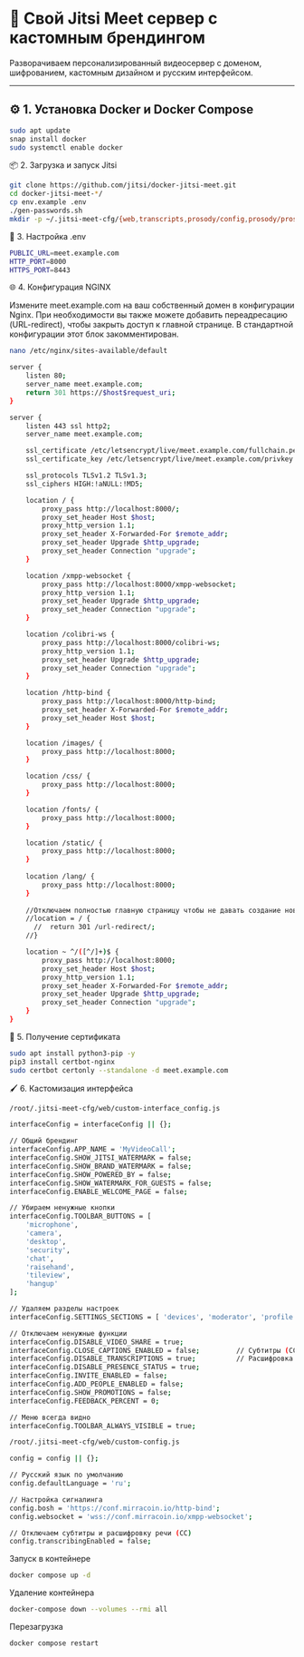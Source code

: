# 🎥 Свой Jitsi Meet сервер с кастомным брендингом

Разворачиваем персонализированный видеосервер с доменом, шифрованием, кастомным дизайном и русским интерфейсом.

---

## ⚙️ 1. Установка Docker и Docker Compose

```bash
sudo apt update
snap install docker
sudo systemctl enable docker
```

📦 2. Загрузка и запуск Jitsi

```bash
git clone https://github.com/jitsi/docker-jitsi-meet.git
cd docker-jitsi-meet-*/
cp env.example .env
./gen-passwords.sh
mkdir -p ~/.jitsi-meet-cfg/{web,transcripts,prosody/config,prosody/prosody-plugins-custom,jicofo,jvb,jigasi,jibri}
```

📝 3. Настройка .env

```bash
PUBLIC_URL=meet.example.com
HTTP_PORT=8000
HTTPS_PORT=8443
```

🌐 4. Конфигурация NGINX

Измените meet.example.com на ваш собственный домен в конфигурации Nginx. При необходимости вы также можете добавить переадресацию (URL-redirect), чтобы закрыть доступ к главной странице. В стандартной конфигурации этот блок закомментирован.

```bash
nano /etc/nginx/sites-available/default
```

```bash
server {
    listen 80;
    server_name meet.example.com;
    return 301 https://$host$request_uri;
}

server {
    listen 443 ssl http2;
    server_name meet.example.com;

    ssl_certificate /etc/letsencrypt/live/meet.example.com/fullchain.pem;
    ssl_certificate_key /etc/letsencrypt/live/meet.example.com/privkey.pem;

    ssl_protocols TLSv1.2 TLSv1.3;
    ssl_ciphers HIGH:!aNULL:!MD5;

    location / {
        proxy_pass http://localhost:8000/;
        proxy_set_header Host $host;
        proxy_http_version 1.1;
        proxy_set_header X-Forwarded-For $remote_addr;
        proxy_set_header Upgrade $http_upgrade;
        proxy_set_header Connection "upgrade";
    }

    location /xmpp-websocket {
        proxy_pass http://localhost:8000/xmpp-websocket;
        proxy_http_version 1.1;
        proxy_set_header Upgrade $http_upgrade;
        proxy_set_header Connection "upgrade";
    }

    location /colibri-ws {
        proxy_pass http://localhost:8000/colibri-ws;
        proxy_http_version 1.1;
        proxy_set_header Upgrade $http_upgrade;
        proxy_set_header Connection "upgrade";
    }

    location /http-bind {
        proxy_pass http://localhost:8000/http-bind;
        proxy_set_header X-Forwarded-For $remote_addr;
        proxy_set_header Host $host;
    }

    location /images/ {
        proxy_pass http://localhost:8000;
    }

    location /css/ {
        proxy_pass http://localhost:8000;
    }

    location /fonts/ {
        proxy_pass http://localhost:8000;
    }

    location /static/ {
        proxy_pass http://localhost:8000;
    }
    
    location /lang/ {
        proxy_pass http://localhost:8000;
    }
    
    //Отключаем полностью главную страницу чтобы не давать создание новых конференций
    //location = / {
      //  return 301 /url-redirect/; 
    //}

    location ~ ^/([^/]+)$ {
        proxy_pass http://localhost:8000;
        proxy_set_header Host $host;
        proxy_http_version 1.1;
        proxy_set_header X-Forwarded-For $remote_addr;
        proxy_set_header Upgrade $http_upgrade;
        proxy_set_header Connection "upgrade";
    }
}
```

🔐 5. Получение сертификата

```bash
sudo apt install python3-pip -y
pip3 install certbot-nginx
sudo certbot certonly --standalone -d meet.example.com
```

🖌️ 6. Кастомизация интерфейса

```bash
/root/.jitsi-meet-cfg/web/custom-interface_config.js
```

```bash
interfaceConfig = interfaceConfig || {};

// Общий брендинг
interfaceConfig.APP_NAME = 'MyVideoCall';
interfaceConfig.SHOW_JITSI_WATERMARK = false;
interfaceConfig.SHOW_BRAND_WATERMARK = false;
interfaceConfig.SHOW_POWERED_BY = false;
interfaceConfig.SHOW_WATERMARK_FOR_GUESTS = false;
interfaceConfig.ENABLE_WELCOME_PAGE = false;

// Убираем ненужные кнопки
interfaceConfig.TOOLBAR_BUTTONS = [
    'microphone',
    'camera',
    'desktop',
    'security',
    'chat',
    'raisehand',
    'tileview',
    'hangup'
];

// Удаляем разделы настроек
interfaceConfig.SETTINGS_SECTIONS = [ 'devices', 'moderator', 'profile' ];

// Отключаем ненужные функции
interfaceConfig.DISABLE_VIDEO_SHARE = true;
interfaceConfig.CLOSE_CAPTIONS_ENABLED = false;         // Субтитры (СС)
interfaceConfig.DISABLE_TRANSCRIPTIONS = true;          // Расшифровка речи
interfaceConfig.DISABLE_PRESENCE_STATUS = true;
interfaceConfig.INVITE_ENABLED = false;
interfaceConfig.ADD_PEOPLE_ENABLED = false;
interfaceConfig.SHOW_PROMOTIONS = false;
interfaceConfig.FEEDBACK_PERCENT = 0;

// Меню всегда видно
interfaceConfig.TOOLBAR_ALWAYS_VISIBLE = true;
```

```bash
/root/.jitsi-meet-cfg/web/custom-config.js
```

```bash
config = config || {};

// Русский язык по умолчанию
config.defaultLanguage = 'ru';

// Настройка сигналинга
config.bosh = 'https://conf.mirracoin.io/http-bind';
config.websocket = 'wss://conf.mirracoin.io/xmpp-websocket';

// Отключаем субтитры и расшифровку речи (СС)
config.transcribingEnabled = false;

```

Запуск в контейнере
```bash
docker compose up -d
```

Удаление контейнера
```bash
docker-compose down --volumes --rmi all
```

Перезагрузка
```bash
docker compose restart
```